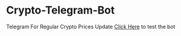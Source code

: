 # Crypto-Telegram-Bot
Telegram For Regular Crypto Prices Update
<a href="https://t.me/cypto_jsv_bot">Click Here</a> to test the bot
